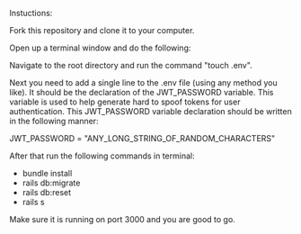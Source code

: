 Instuctions:

Fork this repository and clone it to your computer.

Open up a terminal window and do the following:

Navigate to the root directory and run the command "touch .env".

Next you need to add a single line to the .env file (using any method you like). It should be the declaration of the JWT_PASSWORD variable. This variable is used to help generate hard to spoof tokens for user authentication. This JWT_PASSWORD variable declaration should be written in the following manner:

JWT_PASSWORD = "ANY_LONG_STRING_OF_RANDOM_CHARACTERS"

After that run the following commands in terminal:

* bundle install
* rails db:migrate
* rails db:reset
* rails s

Make sure it is running on port 3000 and you are good to go.
